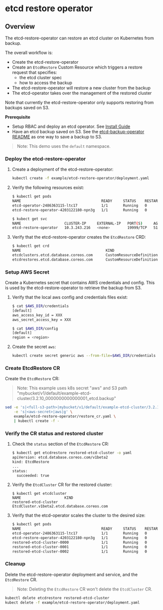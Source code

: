 # etcd restore operator

## Overview

The etcd-restore-operator can restore an etcd cluster on Kubernetes from backup.

The overall workflow is:
- Create the etcd-restore-operator
- Create an `EtcdRestore` Custom Resource which triggers a restore request that specifies:
  - the etcd cluster spec
  - how to access the backup
- The etcd-restore-operator will restore a new cluster from the backup
- The etcd-operator takes over the management of the restored cluster

Note that currently the etcd-restore-operator only supports restoring from backups saved on S3.

**Prerequisite**
- Setup RBAC and deploy an etcd operator. See [Install Guide][install_guide]
- Have an etcd backup saved on S3. See the [etcd-backup-operator README][backup-operator-README] as one way to save a backup to S3.

>Note: This demo uses the `default` namespace.

### Deploy the etcd-restore-operator

1. Create a deployment of the etcd-restore-operator:

    ```sh
    kubectl create -f example/etcd-restore-operator/deployment.yaml
    ```

2. Verify the following resources exist:

    ```sh
    $ kubectl get pods
    NAME                                     READY     STATUS    RESTARTS   AGE
    etcd-operator-2486363115-ltc17           1/1       Running   0          1h
    etcd-restore-operator-4203122180-npn3g   1/1       Running   0          7s

    $ kubect get svc
    NAME                    CLUSTER-IP     EXTERNAL-IP   PORT(S)     AGE
    etcd-restore-operator   10.3.243.216   <none>        19999/TCP   51s
    ```

3. Verify that the etcd-restore-operator creates the `EtcdRestore` CRD:

    ```sh
    $ kubectl get crd
    NAME                                       KIND
    etcdclusters.etcd.database.coreos.com      CustomResourceDefinition.v1beta1.apiextensions.k8s.io
    etcdrestores.etcd.database.coreos.com      CustomResourceDefinition.v1beta1.apiextensions.k8s.io
    ```

### Setup AWS Secret

Create a Kubernetes secret that contains AWS credentials and config. This is used by the etcd-restore-operator to retrieve the backup from S3.

1. Verify that the local aws config and credentials files exist:

    ```sh
    $ cat $AWS_DIR/credentials
    [default]
    aws_access_key_id = XXX
    aws_secret_access_key = XXX

    $ cat $AWS_DIR/config
    [default]
    region = <region>
    ```

2. Create the secret `aws`:

    ```sh
    kubectl create secret generic aws --from-file=$AWS_DIR/credentials --from-file=$AWS_DIR/config
    ```

### Create EtcdRestore CR

Create the `EtcdRestore` CR:

>Note: This example uses k8s secret "aws" and S3 path "mybucket/v1/default/example-etcd-cluster/3.2.10_0000000000000001_etcd.backup"

```sh
sed -e 's|<full-s3-path>|mybucket/v1/default/example-etcd-cluster/3.2.10_0000000000000001_etcd.backup|g' \
    -e 's|<aws-secret>|aws|g' \
    example/etcd-restore-operator/restore_cr.yaml \
    | kubectl create -f -
```

### Verify the CR status and restored cluster

1. Check the `status` section of the `EtcdRestore` CR:

    ```sh
    $ kubectl get etcdrestore restored-etcd-cluster -o yaml
    apiVersion: etcd.database.coreos.com/v1beta2
    kind: EtcdRestore
    ...
    status:
      succeeded: true
    ```

2. Verify the `EtcdCluster` CR for the restored cluster:

    ```
    $ kubectl get etcdcluster
    NAME                    KIND
    restored-etcd-cluster   EtcdCluster.v1beta2.etcd.database.coreos.com
    ```

3. Verify that the etcd-operator scales the cluster to the desired size:

    ```sh
    $ kubectl get pods
    NAME                                     READY     STATUS    RESTARTS   AGE
    etcd-operator-2486363115-ltc17           1/1       Running   0          1h
    etcd-restore-operator-4203122180-npn3g   1/1       Running   0          30m
    restored-etcd-cluster-0000               1/1       Running   0          8m
    restored-etcd-cluster-0001               1/1       Running   0          8m
    restored-etcd-cluster-0002               1/1       Running   0          8m
    ```

### Cleanup

Delete the etcd-restore-operator deployment and service, and the `EtcdRestore` CR. 
>Note: Deleting the `EtcdRestore` CR won't delete the `EtcdCluster` CR.

```sh
kubectl delete etcdrestore restored-etcd-cluster
kubect delete -f example/etcd-restore-operator/deployment.yaml
```


[backup-operator-README]:./backup-operator.md
[install_guide]:../install_guide.md
